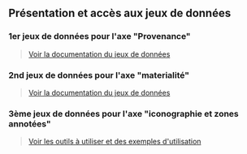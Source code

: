## Présentation et accès aux jeux de données

### 1er jeux de données pour l'axe "Provenance"

> [Voir la documentation du jeux de données](datasetprovevance.md)

### 2nd jeux de données pour l'axe "materialité"

> [Voir la documentation du jeux de données](datasetmaterialite.md)


### 3ème jeux de données pour l'axe "iconographie et zones annotées"

> [Voir les outils à utiliser et des exemples d'utilisation](../ressources/iconoZonesAnnotees.md)

